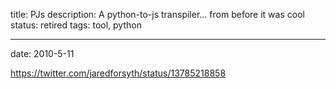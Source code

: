 title: PJs
description: A python-to-js transpiler... from before it was cool
status: retired
tags: tool, python


---
date: 2010-5-11


https://twitter.com/jaredforsyth/status/13785218858